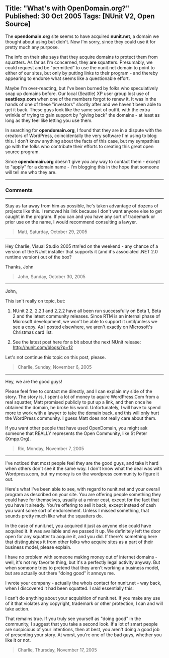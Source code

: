Title: "What's with OpenDomain.org?"
Published: 30 Oct 2005
Tags: [NUnit V2, Open Source]
---
The **opendomain.org** site seems to have acquired **nunit.net**, a domain we thought about using but didn't. Now I'm sorry, since they could use it for pretty much any purpose.

<!--more-->
The info on their site says that they acquire domains to protect them from squatters. As far as I'm concerned, they **are** squatters. Presumably, we could request and be "permitted" to use the nunit.net domain to point to either of our sites, but only by putting links to their program - and thereby appearing to endorse what seems like a questionable effort.

Maybe I'm over-reacting, but I've been burned by folks who speculatively snap up domains before. Our local (Seattle) XP user group lost use of **seattlexp.com** when one of the members forgot to renew it. It was in the hands of one of these "investors" shortly after and we haven't been able to get it back. These guys look like the same sort of outfit, with the extra wrinkle of trying to gain support by "giving back" the domains - at least as long as they feel like letting you use them.

In searching for **opendomain.org**, I found that they are in a dispute with the creators of WordPress, coincidentally the very software I'm using to blog this. I don't know anything about the facts of this case, but my sympathies go with the folks who contribute their efforts to creating this great open source program.

Since **opendomain.org** doesn't give you any way to contact them - except to "apply" for a domain name - I'm blogging this in the hope that someone will tell me who they are.

---

### Comments

---

Stay as far away from him as possible, he's taken advantage of dozens of projects like this. I removed his link because I don't want anyone else to get caught in the program. If you can and you have any sort of trademark or prior use on the name, I would recommend consulting a lawyer.
>Matt, Saturday, October 29, 2005

---

Hey Charlie, Visual Studio 2005 rtm'ed on the weekend - any chance of a version of the NUnit installer that supports it (and it's associated .NET 2.0 runtime version) out of the box? 

Thanks,
John
>John, Sunday, October 30, 2005

---

John,

This isn't really on topic, but:

1. NUnit 2.2, 2.2.1 and 2.2.2 have all been run successfully on Beta 1, Beta 2 and the latest community releases. Since RTM is an internal phase of Microsoft development, we won't be able to support it until/unless we see a copy. As I posted elsewhere, we aren't exactly on Microsoft's Christmas card list.

2. See the latest post here for a bit about the next NUnit release: http://nunit.com/blogs/?p=12

Let's not continue this topic on this post, please.
>Charlie, Sunday, November 6, 2005

---

Hey, we are the good guys!

Please feel free to contact me directly, and I can explain my side of the story.  The story is, I spent a lot of money  to aquire WordPress.Com from a real squatter, Matt promised publicly to put up a link, and then once he obtained the domain, he broke his word.  Unfortunately, I will have to spend more to work with a lawyer to take the domain back, and this will only hurt the WordPress community.  I guess Matt does not really care about them.

If you want other people that have used OpenDomain, you might ask someone that REALLY represents the Open Community, like St Peter (Xmpp.Org).
>Ric, Monday, November 7, 2005

---

I've noticed that most people feel they are the good guys, and take it hard when others don't see it the same way. I don't know what the deal was with Wordpress.com, but my money is on the wordpress community to figure it out.

Here's what I've been able to see, with regard to nunit.net and your overall program as described on your site. You are offering people something they could have for themselves, usually at a minor cost, except for the fact that you have it already. You're offering to sell it back, except instead of cash you want some sort of endorsement. Unless I missed something, that sounds pretty much like what the squatters do.

In the case of nunit.net, you acquired it just as anyone else could have acquired it. It was available and we passed it up. We definitely left the door open for any squatter to acquire it, and you did. If there's something here that distinguishes it from other folks who acquire sites as a part of their business model, please explain.

I have no problem with someone making money out of internet domains - well, it's not my favorite thing, but it's a perfectly legal activity anyway. But when someone tries to pretend that they aren't working a business model, but are actually out there "doing good" it annoys me.

I wrote your company - actually the whois contact for nunit.net - way back, when I discovered it had been squatted. I said essentially this:

I can't do anything about your acquisition of nunit.net. If you make any use of it that violates any copyright, trademark or other protection, I can and will take action.

That remains true. If you truly see yourself as "doing good" in the community, I suggest that you take a second look. If a lot of smart people are suspicious of your intentions, then at best, you aren't doing a good job of presenting your story. At worst, you're one of the bad guys, whether you like it or not.
>Charlie, Thursday, November 17, 2005
